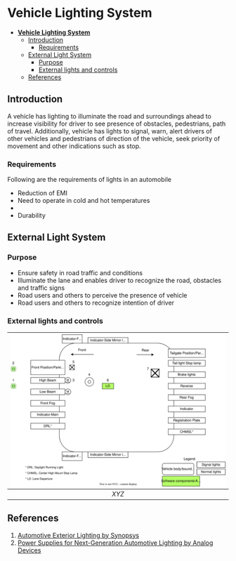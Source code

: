# **Vehicle Lighting System**


- [**Vehicle Lighting System**](#vehicle-lighting-system)
  - [Introduction](#introduction)
    - [Requirements](#requirements)
  - [External Light System](#external-light-system)
    - [Purpose](#purpose)
    - [External lights and controls](#external-lights-and-controls)
  - [References](#references)


## Introduction
A vehicle has lighting to illuminate the road and surroundings ahead to increase visibility for driver to see presence of obstacles, pedestrians, path of travel. Additionally, vehicle has lights to signal, warn, alert drivers of other vehicles and pedestrians of direction of the vehicle, seek priority of movement and other indications such as stop. 

### Requirements

Following are the requirements of lights in an automobile

* Reduction of EMI
* Need to operate in cold and hot temperatures
* <Hello>
* Durability

 

## External Light System

### Purpose

* Ensure safety in road traffic and conditions
* Illuminate the lane and enables driver to recognize the road, obstacles and traffic signs
* Road users and others to perceive the presence of vehicle
* Road users and others to recognize intention of driver

### External lights and controls



| ![External Lights](ExternalLights.svg) |
| :------------------------------------: |
|                 *XYZ*                  |

## References
1. [Automotive Exterior Lighting by Synopsys](https://www.synopsys.com/automotive/what-is-automotive-exterior-lighting.html)
2. [Power Supplies for Next-Generation Automotive Lighting by Analog Devices](https://www.analog.com/en/technical-articles/power-supplies-for-nextgeneration-automotive-lighting.html)